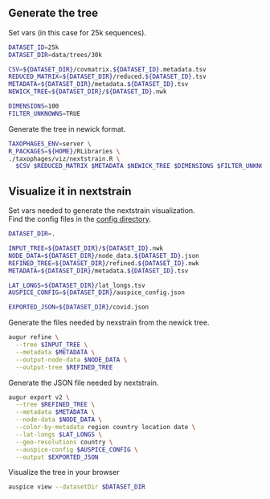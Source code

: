 ## Generate the tree

Set vars (in this case for 25k sequences).

```bash
DATASET_ID=25k
DATASET_DIR=data/trees/30k

CSV=${DATASET_DIR}/covmatrix.${DATASET_ID}.metadata.tsv
REDUCED_MATRIX=${DATASET_DIR}/reduced.${DATASET_ID}.tsv
METADATA=${DATASET_DIR}/metadata.${DATASET_ID}.tsv
NEWICK_TREE=${DATASET_DIR}/${DATASET_ID}.nwk

DIMENSIONS=100
FILTER_UNKNOWNS=TRUE
```

Generate the tree in newick format.

``` bash
TAXOPHAGES_ENV=server \
R_PACKAGES=${HOME}/RLibraries \
./taxophages/viz/nextstrain.R \
  $CSV $REDUCED_MATRIX $METADATA $NEWICK_TREE $DIMENSIONS $FILTER_UNKNOWNS
```

## Visualize it in nextstrain

Set vars needed to generate the nextstrain visualization.  
Find the config files in the [config directory][1].

```bash
DATASET_DIR=.

INPUT_TREE=${DATASET_DIR}/${DATASET_ID}.nwk
NODE_DATA=${DATASET_DIR}/node_data.${DATASET_ID}.json
REFINED_TREE=${DATASET_DIR}/refined.${DATASET_ID}.nwk
METADATA=${DATASET_DIR}/metadata.${DATASET_ID}.tsv

LAT_LONGS=${DATASET_DIR}/lat_longs.tsv
AUSPICE_CONFIG=${DATASET_DIR}/auspice_config.json

EXPORTED_JSON=${DATASET_DIR}/covid.json
```

Generate the files needed by nexstrain from the newick tree.

```bash
augur refine \
  --tree $INPUT_TREE \
  --metadata $METADATA \
  --output-node-data $NODE_DATA \
  --output-tree $REFINED_TREE
```

Generate the JSON file needed by nextstrain.
```bash
augur export v2 \
  --tree $REFINED_TREE \
  --metadata $METADATA \
  --node-data $NODE_DATA \
  --color-by-metadata region country location date \
  --lat-longs $LAT_LONGS \
  --geo-resolutions country \
  --auspice-config $AUSPICE_CONFIG \
  --output $EXPORTED_JSON
```

Visualize the tree in your browser

```bash
auspice view --datasetDir $DATASET_DIR
```

[1]: ../config